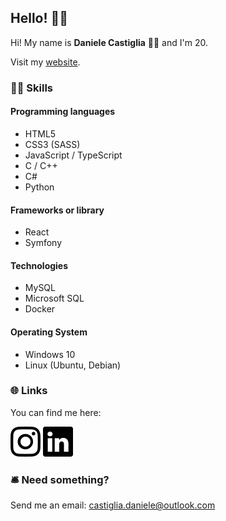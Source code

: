 ## Hello! 👋🏻

Hi! My name is **Daniele Castiglia** 🧑🏻‍ and I'm 20.

Visit my [website](https://www.castigliadaniele.it/).

### 💪🏻 Skills 

#### Programming languages

- HTML5
- CSS3 (SASS)
- JavaScript / TypeScript
- C / C++
- C#
- Python

#### Frameworks or library

- React
- Symfony

#### Technologies

- MySQL
- Microsoft SQL
- Docker

#### Operating System

- Windows 10
- Linux (Ubuntu, Debian)

### 🌐 Links

You can find me here:

[![instagram](images/instagram.svg)](https://www.instagram.com/deno.js/) [![instagram](images/linkedin.svg)](https://www.linkedin.com/in/daniele-castiglia-867870205/)

### 🛎 Need something?

Send me an email: castiglia.daniele@outlook.com
